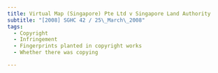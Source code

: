 ```yaml
---
title: Virtual Map (Singapore) Pte Ltd v Singapore Land Authority 
subtitle: "[2008] SGHC 42 / 25\_March\_2008"
tags:
  - Copyright
  - Infringement
  - Fingerprints planted in copyright works
  - Whether there was copying

---
```



